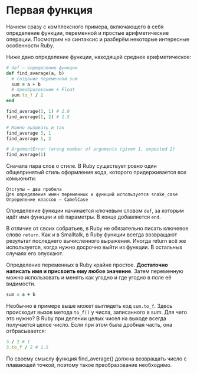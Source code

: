 # Первая функция

Начнем сразу с комплексного примера, включающего в себя определение функции, переменной и простые арифметические операции. Посмотрим на синтаксис и разберём некоторые интересные особенности Ruby.

Ниже дано определение функции, находящей среднее арифметическое:

```ruby
# def – определение функции
def find_average(a, b)
  # создание переменной sum
  sum = a + b
  # преобразование к Float
  sum.to_f / 2
end

find_average(3, 1) # 2.0
find_average(1, 2) # 1.5

# Можно вызывать и так
find_average 3, 1
find_average 1, 2

# ArgumentError (wrong number of arguments (given 1, expected 2)
find_average(1)
```

Сначала пара слов о стиле. В Ruby существует ровно один общепринятый стиль оформления кода, которого придерживается все комьюнити:

    Отступы — два пробела
    Для определения имен переменных и функций используется snake_case
    Определение классов — CamelCase

Определение функции начинается ключевым словом `def`, за которым идёт имя функции и её параметры. В конце добавляется `end`.

В отличие от своих собратьев, в Ruby не обязательно писать ключевое слово `return`. Как и в Smalltalk, в Ruby функции всегда возвращают результат последнего вычисленного выражения. Иногда return всё же используется, когда нужно досрочно выйти из функции. В остальных случаях его опускают.

Определение переменных в Ruby крайне простое. **Достаточно написать имя и присвоить ему любое значение**. Затем переменную можно использовать и менять как угодно и где угодно в поле её видимости.

```ruby
sum = a + b
```

Необычно в примере выше может выглядеть код `sum.to_f`. Здесь происходит вызов метода `to_f()` у числа, записанного в sum. Для чего это нужно? В Ruby при делении целых чисел на выходе всегда получается целое число. Если при этом была дробная часть, она отбрасывается:

```ruby
3 / 2 # 1
3.to_f / 2 # 1.5
```

По своему смыслу функция find_average() должна возвращать число с плавающей точкой, поэтому такое преобразование необходимо.
